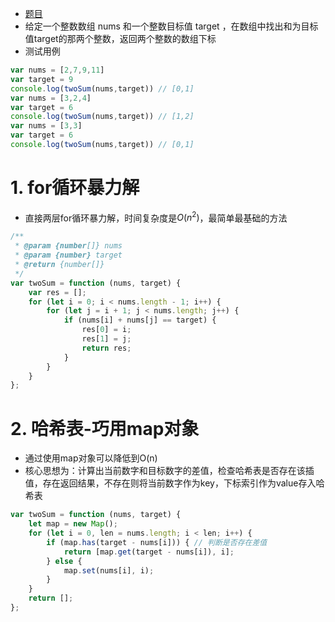 - [题目](https://leetcode-cn.com/problems/two-sum/)
- 给定一个整数数组 nums 和一个整数目标值 target ，在数组中找出和为目标值target的那两个整数，返回两个整数的数组下标
- 测试用例
```javascript
var nums = [2,7,9,11]
var target = 9
console.log(twoSum(nums,target)) // [0,1]
var nums = [3,2,4]
var target = 6
console.log(twoSum(nums,target)) // [1,2]
var nums = [3,3]
var target = 6
console.log(twoSum(nums,target)) // [0,1]
```
# 1. for循环暴力解

- 直接两层for循环暴力解，时间复杂度是$O(n^{2})$，最简单最基础的方法
```javascript
/**
 * @param {number[]} nums
 * @param {number} target
 * @return {number[]}
 */
var twoSum = function (nums, target) {
    var res = [];
    for (let i = 0; i < nums.length - 1; i++) {
        for (let j = i + 1; j < nums.length; j++) {
            if (nums[i] + nums[j] == target) {
                res[0] = i;
                res[1] = j;
                return res;
            }
        }
    }
};
```
# 2. 哈希表-巧用map对象

- 通过使用map对象可以降低到O(n)
- 核心思想为：计算出当前数字和目标数字的差值，检查哈希表是否存在该插值，存在返回结果，不存在则将当前数字作为key，下标索引作为value存入哈希表
```javascript
var twoSum = function (nums, target) {
    let map = new Map();
    for (let i = 0, len = nums.length; i < len; i++) {
        if (map.has(target - nums[i])) { // 判断是否存在差值
            return [map.get(target - nums[i]), i];
        } else {
            map.set(nums[i], i);
        }
    }
    return [];
};
```
